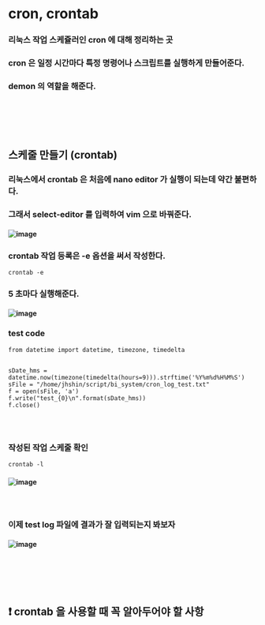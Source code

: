 # cron, crontab
### 리눅스 작업 스케쥴러인 cron 에 대해 정리하는 곳
### cron 은 일정 시간마다 특정 명령어나 스크립트를 실행하게 만들어준다.
### demon 의 역할을 해준다.
### <br/><br/><br/>

## 스케줄 만들기 (crontab)
### 리눅스에서 crontab 은 처음에 nano editor 가 실행이 되는데 약간 불편하다.
### 그래서 select-editor 를 입력하여 vim 으로 바꿔준다.
#### ![image](https://github.com/Shin-jongwhan/cron/assets/62974484/7323ac64-24b7-4578-aa66-21905b6721ed)
### crontab 작업 등록은 -e 옵션을 써서 작성한다.
```
crontab -e
```
### 5 초마다 실행해준다.
#### ![image](https://github.com/Shin-jongwhan/cron/assets/62974484/3b6a328a-bbbd-4c07-8b31-106157969959)
### test code
```
from datetime import datetime, timezone, timedelta


sDate_hms = datetime.now(timezone(timedelta(hours=9))).strftime('%Y%m%d%H%M%S')
sFile = "/home/jhshin/script/bi_system/cron_log_test.txt"
f = open(sFile, 'a')
f.write("test_{0}\n".format(sDate_hms))
f.close()
```
### <br/>

### 작성된 작업 스케줄 확인
```
crontab -l
```
#### ![image](https://github.com/Shin-jongwhan/cron/assets/62974484/5ce495fe-8ea5-42ff-942a-c562ff27f100)
### <br/>

### 이제 test log 파일에 결과가 잘 입력되는지 봐보자
#### ![image](https://github.com/Shin-jongwhan/cron/assets/62974484/7d62e9c5-d33e-40be-baa5-335e0b3992b7)
### <br/><br/><br/>

## ❗️ crontab 을 사용할 때 꼭 알아두어야 할 사항
### 
